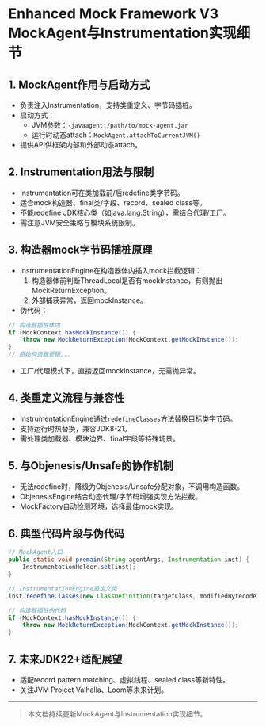 # Enhanced Mock Framework V3 MockAgent与Instrumentation实现细节

## 1. MockAgent作用与启动方式
- 负责注入Instrumentation，支持类重定义、字节码插桩。
- 启动方式：
  - JVM参数：`-javaagent:/path/to/mock-agent.jar`
  - 运行时动态attach：`MockAgent.attachToCurrentJVM()`
- 提供API供框架内部和外部动态attach。

## 2. Instrumentation用法与限制
- Instrumentation可在类加载前/后redefine类字节码。
- 适合mock构造器、final类/字段、record、sealed class等。
- 不能redefine JDK核心类（如java.lang.String），需结合代理/工厂。
- 需注意JVM安全策略与模块系统限制。

## 3. 构造器mock字节码插桩原理
- InstrumentationEngine在构造器体内插入mock拦截逻辑：
  1. 构造器体前判断ThreadLocal是否有mockInstance，有则抛出MockReturnException。
  2. 外部捕获异常，返回mockInstance。
- 伪代码：
```java
// 构造器插桩体内
if (MockContext.hasMockInstance()) {
    throw new MockReturnException(MockContext.getMockInstance());
}
// 原始构造器逻辑...
```
- 工厂/代理模式下，直接返回mockInstance，无需抛异常。

## 4. 类重定义流程与兼容性
- InstrumentationEngine通过`redefineClasses`方法替换目标类字节码。
- 支持运行时热替换，兼容JDK8-21。
- 需处理类加载器、模块边界、final字段等特殊场景。

## 5. 与Objenesis/Unsafe的协作机制
- 无法redefine时，降级为Objenesis/Unsafe分配对象，不调用构造函数。
- ObjenesisEngine结合动态代理/字节码增强实现方法拦截。
- MockFactory自动检测环境，选择最佳mock实现。

## 6. 典型代码片段与伪代码
```java
// MockAgent入口
public static void premain(String agentArgs, Instrumentation inst) {
    InstrumentationHolder.set(inst);
}

// InstrumentationEngine重定义类
inst.redefineClasses(new ClassDefinition(targetClass, modifiedBytecode));

// 构造器插桩伪代码
if (MockContext.hasMockInstance()) {
    throw new MockReturnException(MockContext.getMockInstance());
}
```

## 7. 未来JDK22+适配展望
- 适配record pattern matching、虚拟线程、sealed class等新特性。
- 关注JVM Project Valhalla、Loom等未来计划。

---

> 本文档持续更新MockAgent与Instrumentation实现细节。 